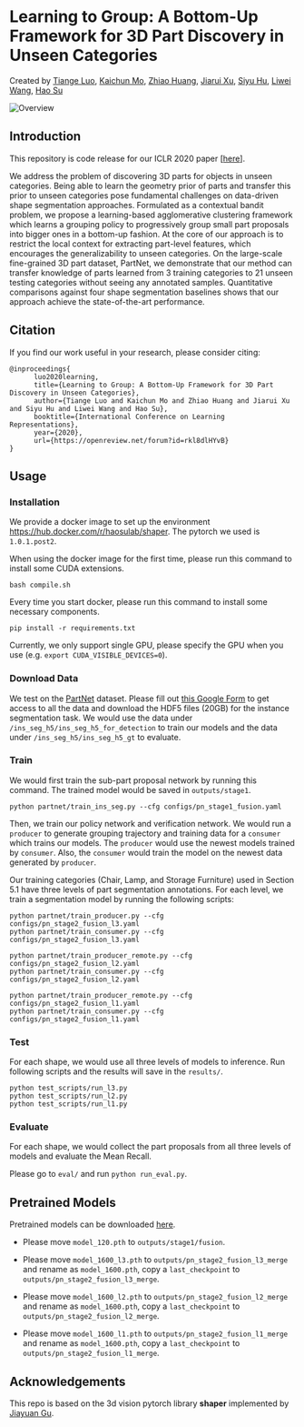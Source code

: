 # Learning to Group: A Bottom-Up Framework for 3D Part Discovery in Unseen Categories
Created by <a href="https://tiangeluo.github.io/" target="_blank">Tiange Luo</a>, <a href="https://cs.stanford.edu/~kaichun/" target="_blank">Kaichun Mo</a>, <a href="https://sites.google.com/view/zhiao-huang" target="_blank">Zhiao Huang</a>, <a href="http://jerryxu.net" target="_blank">Jiarui Xu</a>, <a href="https://samhu1989.github.io" target="_blank">Siyu Hu</a>, <a href="https://scholar.google.com/citations?user=VZHxoh8AAAAJ&hl=zh-CN" target="_blank">Liwei Wang</a>, <a href="http://cseweb.ucsd.edu/~haosu/" target="_blank">Hao Su</a>

![Overview](https://github.com/tiangeluo/Learning-to-Group/blob/master/overview.png)

## Introduction
This repository is code release for our ICLR 2020 paper [<a href="https://arxiv.org/abs/2002.06478">here</a>].

We address the problem of discovering 3D parts for objects in unseen categories. Being able to learn the geometry prior of parts and transfer this prior to unseen categories pose fundamental challenges on data-driven shape segmentation approaches. Formulated as a contextual bandit problem, we propose a learning-based agglomerative clustering framework which learns a grouping policy to progressively group small part proposals into bigger ones in a bottom-up fashion. At the core of our approach is to restrict the local context for extracting part-level features, which encourages the generalizability to unseen categories. On the large-scale fine-grained 3D part dataset, PartNet, we demonstrate that our method can transfer knowledge of parts learned from 3 training categories to 21 unseen testing categories without seeing any annotated samples. Quantitative comparisons against four shape segmentation baselines shows that our approach achieve the state-of-the-art performance.


## Citation
If you find our work useful in your research, please consider citing:
```
@inproceedings{
      luo2020learning,
      title={Learning to Group: A Bottom-Up Framework for 3D Part Discovery in Unseen Categories},
      author={Tiange Luo and Kaichun Mo and Zhiao Huang and Jiarui Xu and Siyu Hu and Liwei Wang and Hao Su},
      booktitle={International Conference on Learning Representations},
      year={2020},
      url={https://openreview.net/forum?id=rkl8dlHYvB}
}
```

## Usage
### Installation
We provide a docker image to set up the environment https://hub.docker.com/r/haosulab/shaper. The pytorch we used is `1.0.1.post2`.

When using the docker image for the first time, please run this command to install some CUDA extensions.
```
bash compile.sh
```

Every time you start docker, please run this command to install some necessary components.
```
pip install -r requirements.txt
```

Currently, we only support single GPU, please specify the GPU when you use (e.g. `export CUDA_VISIBLE_DEVICES=0`).

### Download Data
We test on the [PartNet](https://cs.stanford.edu/~kaichun/partnet/) dataset. Please fill out [this Google Form](https://docs.google.com/forms/d/e/1FAIpQLSd3dyI1eZVIR_Sekvy8_HPXn2becP9lqjDImoe6aVtzmHBe7w/viewform) to get access to all the data and download the HDF5 files (20GB) for the instance segmentation task. We would use the data under `/ins_seg_h5/ins_seg_h5_for_detection` to train our models and the data under `/ins_seg_h5/ins_seg_h5_gt` to evaluate.


### Train
We would first train the sub-part proposal network by running this command. The trained model would be saved in `outputs/stage1`.
```
python partnet/train_ins_seg.py --cfg configs/pn_stage1_fusion.yaml
```


Then, we train our policy network and verification network. We would run a `producer` to generate grouping trajectory and training data for a `consumer` which trains our models. The `producer` would use the newest models trained by `consumer`. Also, the `consumer` would train the model on the newest data generated by `producer`.

Our training categories (Chair, Lamp, and Storage Furniture) used in Section 5.1 have three levels of part segmentation annotations. For each level, we train a segmentation model by running the following scripts:
```
python partnet/train_producer.py --cfg configs/pn_stage2_fusion_l3.yaml
python partnet/train_consumer.py --cfg configs/pn_stage2_fusion_l3.yaml

python partnet/train_producer_remote.py --cfg configs/pn_stage2_fusion_l2.yaml
python partnet/train_consumer.py --cfg configs/pn_stage2_fusion_l2.yaml

python partnet/train_producer_remote.py --cfg configs/pn_stage2_fusion_l1.yaml
python partnet/train_consumer.py --cfg configs/pn_stage2_fusion_l1.yaml
```

### Test
For each shape, we would use all three levels of models to inference. Run following scripts and the results will save in the `results/`.

```
python test_scripts/run_l3.py
python test_scripts/run_l2.py
python test_scripts/run_l1.py
```

### Evaluate
For each shape, we would collect the part proposals from all three levels of models and evaluate the Mean Recall.

Please go to `eval/` and run `python run_eval.py`.


## Pretrained Models
Pretrained models can be downloaded [here](https://drive.google.com/open?id=1jBPWiH4TpVc2lHEPEI-59d7nwoHL5sXw).

- Please move `model_120.pth` to `outputs/stage1/fusion`.

- Please move `model_1600_l3.pth` to `outputs/pn_stage2_fusion_l3_merge` and rename as `model_1600.pth`, copy a `last_checkpoint` to `outputs/pn_stage2_fusion_l3_merge`.
- Please move `model_1600_l2.pth` to `outputs/pn_stage2_fusion_l2_merge` and rename as `model_1600.pth`, copy a `last_checkpoint` to `outputs/pn_stage2_fusion_l2_merge`.
- Please move `model_1600_l1.pth` to `outputs/pn_stage2_fusion_l1_merge` and rename as `model_1600.pth`, copy a `last_checkpoint` to `outputs/pn_stage2_fusion_l1_merge`.


## Acknowledgements
This repo is based on the 3d vision pytorch library **shaper** implemented by <a href="https://sites.google.com/eng.ucsd.edu/jiayuan-gu" target="_blank">Jiayuan Gu</a>.
